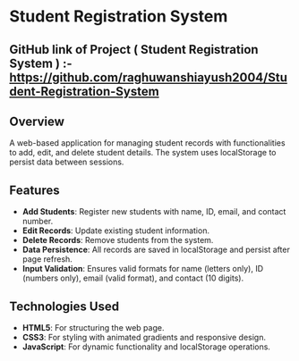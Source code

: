 # Student Registration System

## GitHub link of Project ( Student Registration System ) :- https://github.com/raghuwanshiayush2004/Student-Registration-System
## Overview
A web-based application for managing student records with functionalities to add, edit, and delete student details. The system uses localStorage to persist data between sessions.

## Features
- **Add Students**: Register new students with name, ID, email, and contact number.
- **Edit Records**: Update existing student information.
- **Delete Records**: Remove students from the system.
- **Data Persistence**: All records are saved in localStorage and persist after page refresh.
- **Input Validation**: Ensures valid formats for name (letters only), ID (numbers only), email (valid format), and contact (10 digits).

## Technologies Used
- **HTML5**: For structuring the web page.
- **CSS3**: For styling with animated gradients and responsive design.
- **JavaScript**: For dynamic functionality and localStorage operations.

